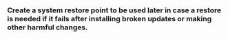 ### Create a system restore point to be used later in case a restore is needed if it fails after installing broken updates or making other harmful changes.
